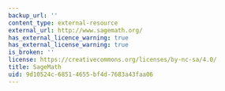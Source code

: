 ```yaml
---
backup_url: ''
content_type: external-resource
external_url: http://www.sagemath.org/
has_external_licence_warning: true
has_external_license_warning: true
is_broken: ''
license: https://creativecommons.org/licenses/by-nc-sa/4.0/
title: SageMath
uid: 9d10524c-6851-4655-bf4d-7683a43faa06
---
```

